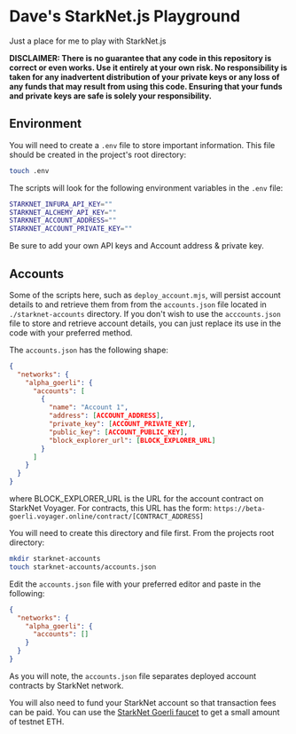 # Dave's StarkNet.js Playground

Just a place for me to play with StarkNet.js


**DISCLAIMER: There is no guarantee that any code in this repository is correct or even works. Use it entirely at your own risk. No responsibility is taken for any inadvertent distribution of your private keys or any loss of any funds 
that may result from using this code. Ensuring that your funds and private keys are safe is solely your responsibility.**

## Environment

You will need to create a `.env` file to store important information. This file should be created in the project's root directory:

```bash
touch .env
```

The scripts will look for the following environment variables in the `.env` file:

```bash
STARKNET_INFURA_API_KEY=""
STARKNET_ALCHEMY_API_KEY=""
STARKNET_ACCOUNT_ADDRESS=""
STARKNET_ACCOUNT_PRIVATE_KEY=""
```

Be sure to add your own API keys and Account address & private key.

## Accounts

Some of the scripts here, such as `deploy_account.mjs`, will persist account details to and retrieve them from from the `accounts.json` file located in `./starknet-accounts` directory. If you don't wish to use the `acccounts.json` file to store and retrieve account details, you can just replace its use in the code with your preferred method.

The `accounts.json` has the following shape:

```json
{
  "networks": {
    "alpha_goerli": {
      "accounts": [
        {
          "name": "Account 1",
          "address": [ACCOUNT_ADDRESS],
          "private_key": [ACCOUNT_PRIVATE_KEY],
          "public_key": [ACCOUNT_PUBLIC_KEY],
          "block_explorer_url": [BLOCK_EXPLORER_URL]
        }
      ]
    }
  }
}
```
where BLOCK_EXPLORER_URL is the URL for the account contract on StarkNet Voyager. For contracts, this URL has the form: `https://beta-goerli.voyager.online/contract/[CONTRACT_ADDRESS]`

You will need to create this directory and file first. From the projects root directory:

```bash
mkdir starknet-accounts
touch starknet-accounts/accounts.json
```

Edit the `accounts.json` file with your preferred editor and paste in the following: 

```json
{
  "networks": {
    "alpha_goerli": {
      "accounts": []
    }
  }
}
```

As you will note, the `accounts.json` file separates deployed account contracts by StarkNet network.

You will also need to fund your StarkNet account so that transaction fees can be paid. You can use the [StarkNet Goerli faucet](https://faucet.goerli.starknet.io/) to get a small amount of testnet ETH.